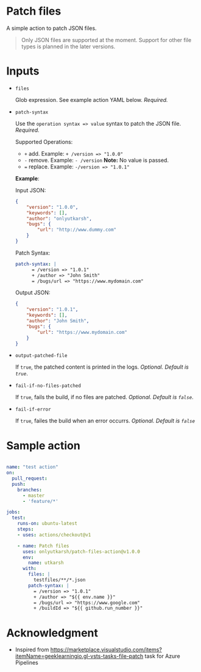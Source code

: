 # Patch files

A simple action to patch JSON files.

> Only JSON files are supported at the moment. Support for other file types is planned in the later versions.

# Inputs

- `files`
   
   Glob expression. See example action YAML below. *Required.*

- `patch-syntax` 
    
    Use the `operation syntax => value` syntax to patch the JSON file. *Required.* 

    Supported Operations:
    - `+` add. Example:  `+ /version => "1.0.0"`
    - `-` remove. Example: `- /version` **Note:** No value is passed.
    - `=` replace. Example: `-/version => "1.0.1"`

    **Example**:
    
    Input JSON:
    ```json
    {
        "version": "1.0.0",
        "keywords": [],
        "author": "onlyutkarsh",
        "bugs": {
            "url": "http://www.dummy.com"
        }
    }
    ```
    Patch Syntax:
    ```yaml
    patch-syntax: |
          = /version => "1.0.1"
          + /author => "John Smith"
          = /bugs/url => "https://www.mydomain.com"
    ```
    Output JSON:
    ```json
    {
        "version": "1.0.1",
        "keywords": [],
        "author": "John Smith",
        "bugs": {
            "url": "https://www.mydomain.com"
        }
    }
    ```
- `output-patched-file`

    If `true`, the patched content is printed in the logs. *Optional. Default is `true`*. 

- `fail-if-no-files-patched`

    If `true`, fails the build, if no files are patched. *Optional. Default is `false`*. 

- `fail-if-error`

    If `true`, failes the build when an error occurrs. *Optional. Default is `false`* 

# Sample action

```yaml

name: "test action"
on:
  pull_request:
  push:
    branches:
      - master
      - 'feature/*'

jobs:
  test:
    runs-on: ubuntu-latest
    steps:
    - uses: actions/checkout@v1

    - name: Patch files
      uses: onlyutkarsh/patch-files-action@v1.0.0
      env:
        name: utkarsh
      with:
        files: |
          testfiles/**/*.json
        patch-syntax: |
          = /version => "1.0.1"
          + /author => "${{ env.name }}"
          = /bugs/url => "https://www.google.com"
          + /buildId => "${{ github.run_number }}"

```

# Acknowledgment

- Inspired from https://marketplace.visualstudio.com/items?itemName=geeklearningio.gl-vsts-tasks-file-patch task for Azure Pipelines
